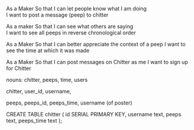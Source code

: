 As a Maker
So that I can let people know what I am doing  
I want to post a message (peep) to chitter

As a maker
So that I can see what others are saying  
I want to see all peeps in reverse chronological order

As a Maker
So that I can better appreciate the context of a peep
I want to see the time at which it was made

As a Maker
So that I can post messages on Chitter as me
I want to sign up for Chitter

nouns: chitter, peeps, time, users

chitter,
user_id, username,


peeps,
peeps_id, peeps_time, username (of poster)


CREATE TABLE chitter (
  id SERIAL PRIMARY KEY,
  username text,
  peeps text,
  peeps_time text
);



